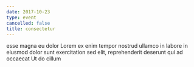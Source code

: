 ```yaml
---
date: 2017-10-23
type: event
cancelled: false
title: consectetur
---
```

esse magna eu dolor Lorem ex enim tempor nostrud ullamco in labore in eiusmod dolor sunt exercitation sed elit, reprehenderit deserunt qui ad occaecat Ut do cillum
